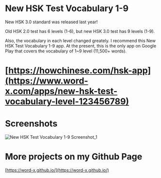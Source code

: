# New HSK Test Vocabulary 1-9
New HSK 3.0 standard was released last year!

Old HSK 2.0 test has 6 levels (1-6), but new HSK 3.0 test has 9 levels (1-9).

Also, the vocabulary in each level changed greately. I recommend this New HSK Test Vocabulary 1-9 app. At the present, this is the only app on Google Play that covers the vocabulary of 1~9 level (11,500+ words).
# [https://howchinese.com/hsk-app](https://www.word-x.com/apps/new-hsk-test-vocabulary-level-123456789)
# Screenshots
![New HSK Test Vocabulary 1-9 Screenshot_1](/public_img/NewHSKTestVocabulary1-9Screenshot_1.png "New HSK Test Vocabulary 1-9 Screenshot")
# More projects on my Github Page
[https://word-x.github.io/](https://word-x.github.io/)

